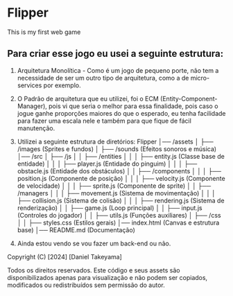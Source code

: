 # Flipper
This is my first web game


## Para criar esse jogo eu usei a seguinte estrutura:
1.  Arquitetura Monolítica - Como é um jogo de pequeno porte, não tem a necessidade de ser um outro tipo de arquitetura, como a de micro-services por exemplo.

2. O Padrão de arquitetura que eu utilizei, foi o ECM  (Entity-Component-Manager), pois vi que seria o melhor para essa finalidade, pois caso o jogue ganhe proporções maiores do que o esperado, eu tenha 
facilidade para fazer uma escala nele e também para que fique de fácil manutenção.

3. Utilizei a seguinte estrutura de diretórios:
Flipper
│── /assets
│   ├── /images           (Sprites e fundos)
│   ├── /sounds           (Efeitos sonoros e música)
│── /src
│   ├── /js
│   │   ├── /entities
│   │   │   ├── entity.js      (Classe base de entidade)
│   │   │   ├── player.js      (Entidade do pinguim)
│   │   │   ├── obstacle.js    (Entidade dos obstáculos)
│   │   ├── /components
│   │   │   ├── position.js    (Componente de posição)
│   │   │   ├── velocity.js    (Componente de velocidade)
│   │   │   ├── sprite.js      (Componente de sprite)
│   │   ├── /managers
│   │   │   ├── movement.js    (Sistema de movimentação)
│   │   │   ├── collision.js   (Sistema de colisão)
│   │   │   ├── rendering.js   (Sistema de renderização)
│   │   ├── game.js            (Loop principal)
│   │   ├── input.js           (Controles do jogador)
│   │   ├── utils.js           (Funções auxiliares)
│   ├── /css
│   │   ├── styles.css         (Estilos gerais)
│── index.html                (Canvas e estrutura base) 
│── README.md                 (Documentação) 

4. Ainda estou vendo se vou fazer um back-end ou não.

Copyright (C) [2024] [Daniel Takeyama]

Todos os direitos reservados. Este código e seus assets são disponibilizados apenas para visualização e não podem ser copiados, modificados ou redistribuídos sem permissão do autor.
